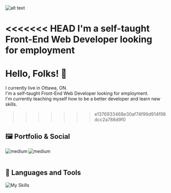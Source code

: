 ![alt text](https://i.imgur.com/kX7VzMz.png)

<<<<<<< HEAD
I'm a self-taught Front-End Web Developer looking for employment
=======
# Hello, Folks! 👋
I currently live in Ottawa, ON.
<br />
I'm a self-taught Front-End Web Developer looking for employment.
<br />
I'm currently teaching myself how to be a better developer and learn new skills.
>>>>>>> e1376933468e30af74f99d914f98dcc2a788d9f0

## 🖼️ Portfolio & Social
[<img align="left" alt="medium" src="https://img.shields.io/badge/website-000000?style=for-the-badge&logo=About.me&logoColor=white" />](https://cheery-profiterole-268a09.netlify.app/)
[<img align="left" alt="medium" src="https://img.shields.io/badge/LinkedIn-0077B5?style=for-the-badge&logo=linkedin&logoColor=white" />](https://www.linkedin.com/in/arsenaultm/)

<br />
<br />

## 🔧 Languages and Tools
![My Skills](https://skills.thijs.gg/icons?i=js,html,css,react,nextjs,nodejs,mongodb,)
